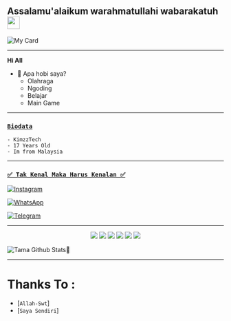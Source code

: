 ## Assalamu'alaikum warahmatullahi wabarakatuh <img src="https://github.com/TheDudeThatCode/TheDudeThatCode/blob/master/Assets/Hi.gif" width="29px"> 


  
![My Card ](https://cardivo.vercel.app/api?name=Kimzz%Tech%20&description="Hello%guys."&image=https://l.top4top.io/p_2304dljon0.png&backgroundColor=%23ecf0f1&instagram=@_2.7_06%20&github=kimzzstore&whatsapp=+60146351257&pattern=leaf&colorPattern=%23eaeaea)

---

**Hi All**


- 🌱 Apa hobi saya?
  - Olahraga
  - Ngoding
  - Belajar
  - Main Game

---

### [`Biodata`](https://wa.me/60146351257?text=assalamu'alaikum+bang) 

```
- KimzzTech
- 17 Years Old
- Im from Malaysia
```

---

### [`✅ Tak Kenal Maka Harus Kenalan ✅`](https://msha.ke/incbot_official)

 [![Instagram](https://img.shields.io/badge/Instagram-ff63f0?style=for-the-badge&logo=instagram&logoColor=white)](https://instagram.com/kimzz.store)

 [![WhatsApp](https://img.shields.io/badge/WhatsApp-25D366?style=for-the-badge&logo=whatsapp&logoColor=white)](https://wa.me/0146351257)

 [![Telegram](https://img.shields.io/badge/Telegram-009bff?style=for-the-badge&logo=telegram&logoColor=white)](https://t.me/kimzzstore)
 
 ---
 
<p align="center">
  <img src="https://img.shields.io/badge/-JavaScript-black?style=flat-square&logo=javascript" />
  <img src="https://img.shields.io/badge/-Node.js-black?style=flat-square&logo=Node.js" />
  <img src="https://img.shields.io/badge/-HTML5-black?style=flat-square&logo=html5&logoColor=e34f26" />
  <img src="https://img.shields.io/badge/-CSS3-black?style=flat-square&logo=css3&logoColor=1572b6" />
  <img src="https://img.shields.io/badge/-Git-black?style=flat-square&logo=git" />
  <img src="https://img.shields.io/badge/-GitHub-black?style=flat-square&logo=github" /> <br>

  
![Tama Github Stats🚀](https://github-readme-stats.vercel.app/api?username=Kimzzstore&show_icons=true&theme=tokyonight)
  
  ---
  
  # Thanks To :
  
* [`Allah-Swt`]
* [`Saya Sendiri`]
  
<!---
cekilpedia/cekilpedia is a ✨ special ✨ repository because its `README.md` (this file) appears on your GitHub profile.
You can click the Preview link to take a look at your changes.
--->

